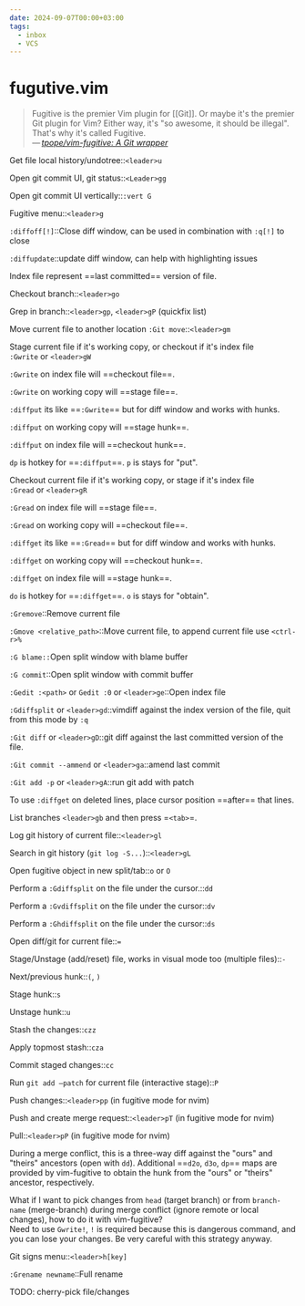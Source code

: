 ```yaml
---
date: 2024-09-07T00:00+03:00
tags:
  - inbox
  - VCS
---
```


# fugutive.vim

> Fugitive is the premier Vim plugin for [[Git]]. Or maybe it's the premier Git
> plugin for Vim? Either way, it's "so awesome, it should be illegal". That's
> why it's called Fugitive.\
> — <cite>[tpope/vim-fugitive: A Git wrapper](https://github.com/tpope/vim-fugitive)</cite>

Get file local history/undotree::`<leader>u`

Open git commit UI, git status::`<Leader>gg`

Open git commit UI vertically::`:vert G`

Fugitive menu::`<leader>g`

`:diffoff[!]`::Close diff window, can be used in combination with `:q[!]` to
close

`:diffupdate`::update diff window, can help with highlighting issues

Index file represent ==last committed== version of file.

Checkout branch::`<leader>go`

Grep in branch::`<leader>gp`, `<leader>gP` (quickfix list)

Move current file to another location `:Git move`::`<leader>gm`

Stage current file if it's working copy, or checkout if it's index file &#10;<br>
`:Gwrite` or `<leader>gW`

`:Gwrite` on index file will ==checkout file==.

`:Gwrite` on working copy will ==stage file==.

`:diffput` its like ==`:Gwrite`== but for diff window and works with hunks.

`:diffput` on working copy will ==stage hunk==.

`:diffput` on index file will ==checkout hunk==.

`dp` is hotkey for ==`:diffput`==. `p` is stays for "put".

Checkout current file if it's working copy, or stage if it's index file &#10;<br>
`:Gread` or `<leader>gR`

`:Gread` on index file will ==stage file==.

`:Gread` on working copy will ==checkout file==.

`:diffget` its like ==`:Gread`== but for diff window and works with hunks.

`:diffget` on working copy will ==checkout hunk==.

`:diffget` on index file will ==stage hunk==.

`do` is hotkey for ==`:diffget`==. `o` is stays for "obtain".

`:Gremove`::Remove current file

`:Gmove <relative_path>`::Move current file, to append current file use
`<ctrl-r>%`

`:G blame::`Open split window with blame buffer

`:G commit`::Open split window with commit buffer

`:Gedit :<path>` or `Gedit :0` or `<leader>ge`::Open index file

`:Gdiffsplit` or `<leader>gd`::vimdiff against the index version of the file,
quit from this mode by `:q`

`:Git diff` or `<leader>gD`::git diff against the last committed version of the
file.

`:Git commit --ammend` or `<leader>ga`::amend last commit

`:Git add -p` or `<leader>gA`::run git add with patch

To use `:diffget` on deleted lines, place cursor position ==after== that lines.

List branches `<leader>gb` and then press =`<tab>`=.

Log git history of current file::`<leader>gl`

Search in git history (`git log -S...`)::`<leader>gL`

Open fugitive object in new split/tab::`o` or `O`

Perform a `:Gdiffsplit` on the file under the cursor.::`dd`

Perform a `:Gvdiffsplit` on the file under the cursor::`dv`

Perform a `:Ghdiffsplit` on the file under the cursor::`ds`

Open diff/git for current file::`=`

Stage/Unstage (add/reset) file, works in visual mode too (multiple files)::`-`

Next/previous hunk::`(`, `)`

Stage hunk::`s`

Unstage hunk::`u`

Stash the changes::`czz`

Apply topmost stash::`cza`

Commit staged changes::`cc`

Run `git add –patch` for current file (interactive stage)::`P`

Push changes::`<leader>pp` (in fugitive mode for nvim)

Push and create merge request::`<leader>pT` (in fugitive mode for nvim)

Pull::`<leader>pP` (in fugitive mode for nvim)

During a merge conflict, this is a three-way diff against the "ours" and
"theirs" ancestors (open with `dd`). Additional ==`d2o`, `d3o`, `dp`== maps are
provided by vim-fugitive to obtain the hunk from the "ours" or "theirs"
ancestor, respectively.

What if I want to pick changes from `head` (target branch) or from `branch-name`
(merge-branch) during merge conflict (ignore remote or local changes), how to do
it with vim-fugitive?
&#10;<br>
Need to use `Gwrite!`, `!` is required because this is dangerous command, and
you can lose your changes. Be very careful with this strategy anyway.

Git signs menu::`<leader>h[key]`

`:Grename newname`::Full rename

TODO: cherry-pick file/changes
